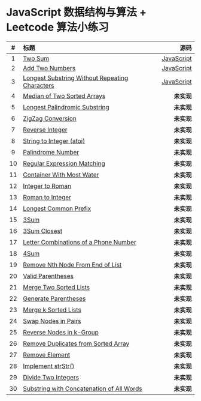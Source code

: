 # JavaScript 数据结构与算法 + Leetcode 算法小练习

| # | 标题 | 源码 |
|:---:|:---|---:|
| 1 | [Two Sum](https://leetcode.com/problems/two-sum/) | [JavaScript](https://github.com/MarsGT/leetcode/blob/master/js/two-sum.js) |
| 2 | [Add Two Numbers](https://leetcode.com/problems/add-two-numbers/) | [JavaScript](https://github.com/MarsGT/leetcode/blob/master/js/add-two-numbers.js) |
| 3 | [Longest Substring Without Repeating Characters](https://leetcode.com/problems/longest-substring-without-repeating-characters/) | [JavaScript](https://github.com/MarsGT/leetcode/blob/master/js/longest-substring-without-repeating-characters.js) |
| 4 | [Median of Two Sorted Arrays](https://leetcode.com/problems/median-of-two-sorted-arrays/) | **未实现** |
| 5 | [Longest Palindromic Substring](https://leetcode.com/problems/longest-palindromic-substring/) | **未实现** |
| 6 | [ZigZag Conversion](https://leetcode.com/problems/zigzag-conversion/) | **未实现** |
| 7 | [Reverse Integer](https://leetcode.com/problems/reverse-integer/) | **未实现** |
| 8 | [String to Integer (atoi)](https://leetcode.com/problems/string-to-integer-atoi/) | **未实现** |
| 9 | [Palindrome Number](https://leetcode.com/problems/palindrome-number/) | **未实现** |
| 10 | [Regular Expression Matching](https://leetcode.com/problems/regular-expression-matching/) | **未实现** |
| 11 | [Container With Most Water](https://leetcode.com/problems/container-with-most-water/) | **未实现** |
| 12 | [Integer to Roman](https://leetcode.com/problems/integer-to-roman/) | **未实现** |
| 13 | [Roman to Integer](https://leetcode.com/problems/roman-to-integer/) | **未实现** |
| 14 | [Longest Common Prefix](https://leetcode.com/problems/longest-common-prefix/) | **未实现** |
| 15 | [3Sum](https://leetcode.com/problems/3sum/) | **未实现** |
| 16 | [3Sum Closest](https://leetcode.com/problems/3sum-closest/) | **未实现** |
| 17 | [Letter Combinations of a Phone Number](https://leetcode.com/problems/letter-combinations-of-a-phone-number/) | **未实现** |
| 18 | [4Sum](https://leetcode.com/problems/4sum/) | **未实现** |
| 19 | [Remove Nth Node From End of List](https://leetcode.com/problems/remove-nth-node-from-end-of-list/) | **未实现** |
| 20 | [Valid Parentheses](https://leetcode.com/problems/valid-parentheses/) | **未实现** |
| 21 | [Merge Two Sorted Lists](https://leetcode.com/problems/merge-two-sorted-lists/) | **未实现** |
| 22 | [Generate Parentheses](https://leetcode.com/problems/generate-parentheses/) | **未实现** |
| 23 | [Merge k Sorted Lists](https://leetcode.com/problems/merge-k-sorted-lists/) | **未实现** |
| 24 | [Swap Nodes in Pairs](https://leetcode.com/problems/swap-nodes-in-pairs/) | **未实现** |
| 25 | [Reverse Nodes in k-Group](https://leetcode.com/problems/reverse-nodes-in-k-group/) | **未实现** |
| 26 | [Remove Duplicates from Sorted Array](https://leetcode.com/problems/remove-duplicates-from-sorted-array/) | **未实现** |
| 27 | [Remove Element](https://leetcode.com/problems/remove-element/) | **未实现** |
| 28 | [Implement strStr()](https://leetcode.com/problems/implement-strstr/) | **未实现** |
| 29 | [Divide Two Integers](https://leetcode.com/problems/divide-two-integers/) | **未实现** |
| 30 | [Substring with Concatenation of All Words](https://leetcode.com/problems/substring-with-concatenation-of-all-words/) | **未实现** |